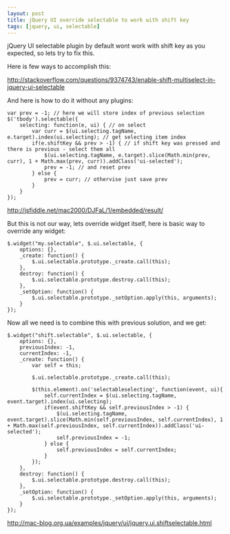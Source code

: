 ```yaml
---
layout: post
title: jQuery UI override selectable to work with shift key
tags: [jquery, ui, selectable]
---
```


jQuery UI selectable plugin by default wont work with shift key as you expected, so lets try to fix this.

Here is few ways to accomplish this:

http://stackoverflow.com/questions/9374743/enable-shift-multiselect-in-jquery-ui-selectable

And here is how to do it without any plugins:

	var prev = -1; // here we will store index of previous selection
	$('tbody').selectable({
	    selecting: function(e, ui) { // on select
	        var curr = $(ui.selecting.tagName, e.target).index(ui.selecting); // get selecting item index
	        if(e.shiftKey && prev > -1) { // if shift key was pressed and there is previous - select them all
	            $(ui.selecting.tagName, e.target).slice(Math.min(prev, curr), 1 + Math.max(prev, curr)).addClass('ui-selected');
	            prev = -1; // and reset prev
	        } else {
	            prev = curr; // othervise just save prev
	        }
	    }
	});

http://jsfiddle.net/mac2000/DJFaL/1/embedded/result/

But this is not our way, lets override widget itself, here is basic way to override any widget:

	$.widget("my.selectable", $.ui.selectable, {
	    options: {},
	    _create: function() {
	        $.ui.selectable.prototype._create.call(this);
	    },
	    destroy: function() {
	        $.ui.selectable.prototype.destroy.call(this);
	    },
	    _setOption: function() {
	        $.ui.selectable.prototype._setOption.apply(this, arguments);
	    }
	});

Now all we need is to combine this with previous solution, and we get:

	$.widget("shift.selectable", $.ui.selectable, {
	    options: {},
	    previousIndex: -1,
	    currentIndex: -1,
	    _create: function() {
	        var self = this;

	        $.ui.selectable.prototype._create.call(this);

	        $(this.element).on('selectableselecting', function(event, ui){
	            self.currentIndex = $(ui.selecting.tagName, event.target).index(ui.selecting);
	            if(event.shiftKey && self.previousIndex > -1) {
	                $(ui.selecting.tagName, event.target).slice(Math.min(self.previousIndex, self.currentIndex), 1 + Math.max(self.previousIndex, self.currentIndex)).addClass('ui-selected');
	                self.previousIndex = -1;
	            } else {
	                self.previousIndex = self.currentIndex;
	            }
	        });
	    },
	    destroy: function() {
	        $.ui.selectable.prototype.destroy.call(this);
	    },
	    _setOption: function() {
	        $.ui.selectable.prototype._setOption.apply(this, arguments);
	    }
	});

http://mac-blog.org.ua/examples/jquery/ui/jquery.ui.shiftselectable.html